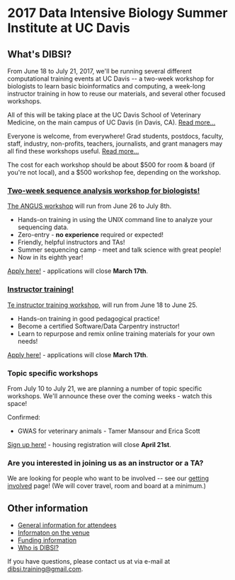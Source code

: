 # 2017 Data Intensive Biology Summer Institute at UC Davis

## What's DIBSI?

From June 18 to July 21, 2017, we'll be running several different
computational training events at UC Davis -- a two-week workshop for
biologists to learn basic bioinformatics and computing, a week-long
instructor training in how to reuse our materials, and several other
focused workshops.

All of this will be taking place at the UC Davis School of Veterinary
Medicine, on the main campus of UC Davis (in Davis,
CA). [Read more...](VENUE.html)

Everyone is welcome, from everywhere! Grad students, postdocs,
faculty, staff, industry, non-profits, teachers, journalists, and
grant managers may all find these workshops useful. [Read more...](ATTENDEES.html)

The cost for each workshop should be about $500 for room & board (if
you're not local), and a $500 workshop fee, depending on the workshop.

### [Two-week sequence analysis workshop for biologists!](angus.html)

[The ANGUS workshop](angus.html) will run from June 26 to July 8th.

* Hands-on training in using the UNIX command line to analyze your sequencing data.
* Zero-entry - **no experience** required or expected!
* Friendly, helpful instructors and TAs!
* Summer sequencing camp - meet and talk science with great people!
* Now in its eighth year!

[Apply here!](@@) - applications will close **March 17th**.

### [Instructor training!](instructor-training.html)

[Te instructor training workshop](instructor-training.html), will run
from June 18 to June 25.

* Hands-on training in good pedagogical practice!
* Become a certified Software/Data Carpentry instructor!
* Learn to repurpose and remix online training materials for your own needs!

[Apply here!](@@) - applications will close **March 17th**.

### Topic specific workshops

From July 10 to July 21, we are planning a number of topic specific workshops.
We'll announce these over the coming weeks - watch this space!

Confirmed:

* GWAS for veterinary animals - Tamer Mansour and Erica Scott

[Sign up here!](@@) - housing registration will close **April 21st**.

### Are you interested in joining us as an instructor or a TA?

We are looking for people who want to be involved -- see our
[getting involved](getting-involved.html) page! (We will cover
travel, room and board at a minimum.)

## Other information

* [General information for attendees](ATTENDEES.html)
* [Informaton on the venue](VENUE.html)
* [Funding information](FUNDERS.html)
* [Who is DIBSI?](WHO.html)

If you have questions, please contact us at via e-mail at [dibsi.training@gmail.com](dibsi.training@gmail.com).

